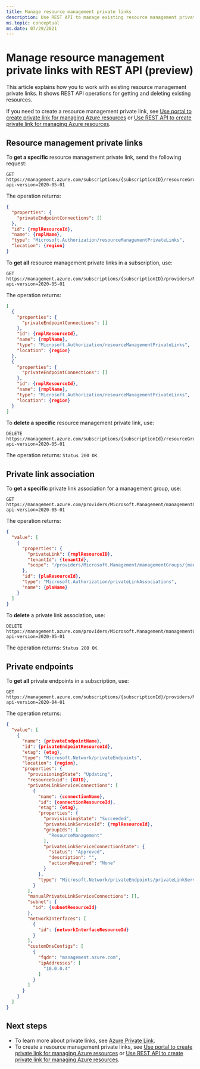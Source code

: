 ```yaml
---
title: Manage resource management private links
description: Use REST API to manage existing resource management private links
ms.topic: conceptual
ms.date: 07/29/2021
---
```


# Manage resource management private links with REST API (preview)

This article explains how you to work with existing resource management private links. It shows REST API operations for getting and deleting existing resources.

If you need to create a resource management private link, see [Use portal to create private link for managing Azure resources](create-private-link-access-portal.md) or [Use REST API to create private link for managing Azure resources](create-private-link-access-rest.md).

## Resource management private links

To **get a specific** resource management private link, send the following request:

```http
GET
https://management.azure.com/subscriptions/{subscriptionID}/resourceGroups/{resourceGroupName}/providers/Microsoft.Authorization/resourceManagementPrivateLinks/{rmplName}?api-version=2020-05-01 
```

The operation returns:

```json
{
  "properties": {
    "privateEndpointConnections": []
  },
  "id": {rmplResourceId},
  "name": {rmplName},
  "type": "Microsoft.Authorization/resourceManagementPrivateLinks",
  "location": {region}
}
```

To **get all** resource management private links in a subscription, use:

```http
GET
https://management.azure.com/subscriptions/{subscriptionID}/providers/Microsoft.Authorization/resourceManagementPrivateLinks?api-version=2020-05-01
```

The operation returns:

```json
[
  {
    "properties": {
      "privateEndpointConnections": []
    },
    "id": {rmplResourceId},
    "name": {rmplName},
    "type": "Microsoft.Authorization/resourceManagementPrivateLinks",
    "location": {region}
  },
  {
    "properties": {
      "privateEndpointConnections": []
    },
    "id": {rmplResourceId},
    "name": {rmplName},
    "type": "Microsoft.Authorization/resourceManagementPrivateLinks",
    "location": {region}
  }
]
```

To **delete a specific** resource management private link, use:

```http
DELETE
https://management.azure.com/subscriptions/{subscriptionId}/resourceGroups/{resourceGroupName}/providers/Microsoft.Authorization/resourceManagementPrivateLinks/{rmplName}?api-version=2020-05-01
```

The operation returns: `Status 200 OK`.

## Private link association

To **get a specific** private link association for a management group, use:

```http
GET
https://management.azure.com/providers/Microsoft.Management/managementGroups/{managementGroupID}/providers/Microsoft.Authorization/privateLinkAssociations?api-version=2020-05-01 
```

The operation returns:

```json
{
  "value": [
    {
      "properties": {
        "privateLink": {rmplResourceID},
        "tenantId": {tenantId},
        "scope": "/providers/Microsoft.Management/managementGroups/{managementGroupId}"
      },
      "id": {plaResourceId},
      "type": "Microsoft.Authorization/privateLinkAssociations",
      "name": {plaName}
    }
  ]
}
```

To **delete** a private link association, use:

```http
DELETE 
https://management.azure.com/providers/Microsoft.Management/managementGroups/{managementGroupID}/providers/Microsoft.Authorization/privateLinkAssociations/{plaID}?api-version=2020-05-01
```

The operation returns: `Status 200 OK`.

## Private endpoints

To **get all** private endpoints in a subscription, use:

```http
GET 
https://management.azure.com/subscriptions/{subscriptionId}/providers/Microsoft.Network/privateEndpoints?api-version=2020-04-01
```

The operation returns:

```json
{
  "value": [
    {
      "name": {privateEndpointName},
      "id": {privateEndpointResourceId},
      "etag": {etag},
      "type": "Microsoft.Network/privateEndpoints",
      "location": {region},
      "properties": {
        "provisioningState": "Updating",
        "resourceGuid": {GUID},
        "privateLinkServiceConnections": [
          {
            "name": {connectionName},
            "id": {connectionResourceId},
            "etag": {etag},
            "properties": {
              "provisioningState": "Succeeded",
              "privateLinkServiceId": {rmplResourceId},
              "groupIds": [
                "ResourceManagement"
              ],
              "privateLinkServiceConnectionState": {
                "status": "Approved",
                "description": "",
                "actionsRequired": "None"
              }
            },
            "type": "Microsoft.Network/privateEndpoints/privateLinkServiceConnections"
          }
        ],
        "manualPrivateLinkServiceConnections": [],
        "subnet": {
          "id": {subnetResourceId}
        },
        "networkInterfaces": [
          {
            "id": {networkInterfaceResourceId}
          }
        ],
        "customDnsConfigs": [
          {
            "fqdn": "management.azure.com",
            "ipAddresses": [
              "10.0.0.4"
            ]
          }
        ]
      }
    }
  ]
}
```

## Next steps

* To learn more about private links, see [Azure Private Link](../../private-link/index.yml).
* To create a resource management private links, see [Use portal to create private link for managing Azure resources](create-private-link-access-portal.md) or [Use REST API to create private link for managing Azure resources](create-private-link-access-rest.md).

